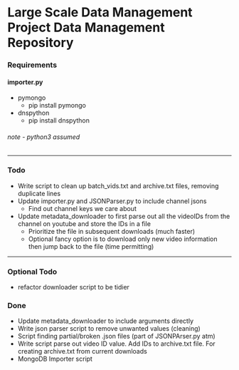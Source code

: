 # Large Scale Data Management Project Data Management Repository

### Requirements
#### importer.py
* pymongo
  * pip install pymongo
* dnspython
  * pip install dnspython

###### note - python3 assumed

---

### Todo
* Write script to clean up batch_vids.txt and archive.txt files, removing duplicate lines
* Update importer.py and JSONParser.py to include channel jsons
  * Find out channel keys we care about
* Update metadata_downloader to first parse out all the videoIDs from the channel on youtube and store the IDs in a file
  * Prioritize the file in subsequent downloads (much faster)
  * Optional fancy option is to download only new video information then jump back to the file (time permitting) 
---
### Optional Todo
* refactor downloader script to be tidier

### Done
* Update metadata_downloader to include arguments directly
* Write json parser script to remove unwanted values (cleaning)
* Script finding partial/broken .json files (part of JSONPArser.py atm)
* Write script parse out video ID value. Add IDs to archive.txt file. For creating archive.txt from current downloads
* MongoDB Importer script

